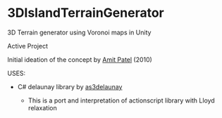 # 3DIslandTerrainGenerator
3D Terrain generator using Voronoi maps in Unity

Active Project


Initial ideation of the concept by [Amit Patel](http://www-cs-students.stanford.edu/~amitp/game-programming/polygon-map-generation/) (2010)

USES: 

 - C# delaunay library by  [as3delaunay](http://nodename.github.io/as3delaunay/)

   - This is a port and interpretation of actionscript library with Lloyd relaxation 
